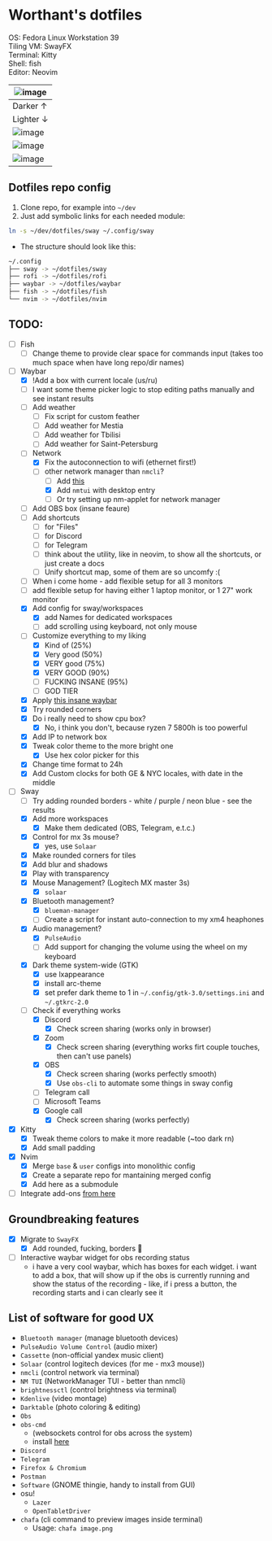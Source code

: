 # Worthant's dotfiles

OS: Fedora Linux Workstation 39  
Tiling VM: SwayFX  
Terminal: Kitty  
Shell: fish  
Editor: Neovim

| ![image](https://github.com/user-attachments/assets/6fb2ce13-e8b2-4492-addc-6d9ae40ead2c)|
| ----------------------------------------------------------------------------------------------------------------------- |
| Darker ↑|
| Lighter ↓|
| ![image](https://github.com/user-attachments/assets/06657062-04c1-4d3f-9241-fc1d024c0c37) |
| ![image](https://github.com/user-attachments/assets/bff85183-cf49-4825-a348-51ee59a4e6d9) |
| ![image](https://github.com/user-attachments/assets/ada0af41-f62d-48a1-b90e-d49a97f8abce)|

## Dotfiles repo config

1. Clone repo, for example into `~/dev`
2. Just add symbolic links for each needed module:

```bash
ln -s ~/dev/dotfiles/sway ~/.config/sway
```

- The structure should look like this:

```bash
~/.config
├── sway -> ~/dotfiles/sway
├── rofi -> ~/dotfiles/rofi
├── waybar -> ~/dotfiles/waybar
├── fish -> ~/dotfiles/fish
└── nvim -> ~/dotfiles/nvim
```

## TODO:

- [ ] Fish
  - [ ] Change theme to provide clear space for commands input (takes too much
        space when have long repo/dir names)
- [ ] Waybar
  - [x] !Add a box with current locale (us/ru)
  - [ ] I want some theme picker logic to stop editing paths manually and see
        instant results
  - [ ] Add weather
    - [ ] Fix script for custom feather
    - [ ] Add weather for Mestia
    - [ ] Add weather for Tbilisi
    - [ ] Add weather for Saint-Petersburg
  - [ ] Network
    - [x] Fix the autoconnection to wifi (ethernet first!)
    - [ ] other network manager than `nmcli`?
      - [ ] Add
            [this](https://github.com/zbaylin/rofi-wifi-menu?tab=readme-ov-file)
      - [x] Add `nmtui` with desktop entry
      - [ ] Or try setting up nm-applet for network manager
  - [ ] Add OBS box (insane feaure)
  - [ ] Add shortcuts
    - [ ] for "Files"
    - [ ] for Discord
    - [ ] for Telegram
    - [ ] think about the utility, like in neovim, to show all the shortcuts, or
          just create a docs
    - [ ] Unify shortcut map, some of them are so uncomfy :(
  - [ ] When i come home - add flexible setup for all 3 monitors
  - [ ] add flexible setup for having either 1 laptop monitor, or 1 27" work
        monitor
  - [x] Add config for sway/workspaces
    - [x] add Names for dedicated workspaces
    - [ ] add scrolling using keyboard, not only mouse
  - [ ] Customize everything to my liking
    - [x] Kind of (25%)
    - [x] Very good (50%)
    - [x] VERY good (75%)
    - [x] VERY GOOD (90%)
    - [ ] FUCKING INSANE (95%)
    - [ ] GOD TIER
  - [x] Apply
        [this insane waybar](https://www.reddit.com/r/unixporn/comments/19csv7m/sway_fedora_sway_rice_new_wave_loving_this/)
  - [x] Try rounded corners
  - [x] Do i really need to show cpu box?
    - [x] No, i think you don't, because ryzen 7 5800h is too powerful
  - [x] Add IP to network box
  - [x] Tweak color theme to the more bright one
    - [x] Use hex color picker for this
  - [x] Change time format to 24h
  - [x] Add Custom clocks for both GE & NYC locales, with date in the middle
- [ ] Sway
  - [ ] Try adding rounded borders - white / purple / neon blue - see the
        results
  - [x] Add more workspaces
    - [x] Make them dedicated (OBS, Telegram, e.t.c.)
  - [x] Control for mx 3s mouse?
    - [x] yes, use `Solaar`
  - [x] Make rounded corners for tiles
  - [x] Add blur and shadows
  - [x] Play with transparency
  - [x] Mouse Management? (Logitech MX master 3s)
    - [x] `solaar`
  - [x] Bluetooth management?
    - [x] `blueman-manager`
    - [ ] Create a script for instant auto-connection to my xm4 heaphones
  - [x] Audio management?
    - [x] `PulseAudio`
    - [ ] Add support for changing the volume using the wheel on my keyboard
  - [x] Dark theme system-wide (GTK)
    - [x] use lxappearance
    - [x] install arc-theme
    - [x] set prefer dark theme to 1 in `~/.config/gtk-3.0/settings.ini` and
          `~/.gtkrc-2.0`
  - [ ] Check if everything works
    - [x] Discord
      - [x] Check screen sharing (works only in browser)
    - [x] Zoom
      - [x] Check screen sharing (everything works firt couple touches, then
            can't use panels)
    - [x] OBS
      - [x] Check screen sharing (works perfectly smooth)
      - [x] Use `obs-cli` to automate some things in sway config
    - [ ] Telegram call
    - [ ] Microsoft Teams
    - [x] Google call
      - [x] Check screen sharing (works perfectly)
- [x] Kitty
  - [x] Tweak theme colors to make it more readable (~too dark rn)
  - [x] Add small padding
- [x] Nvim
  - [x] Merge `base` & `user` configs into monolithic config
  - [x] Create a separate repo for mantaining merged config
  - [x] Add here as a submodule
- [ ] Integrate add-ons
      [from here](https://github.com/swaywm/sway/wiki/Useful-add-ons-for-sway)

## Groundbreaking features

- [x] Migrate to `SwayFX`
  - [x] Add rounded, fucking, borders :tada:
- [ ] Interactive waybar widget for obs recording status
  - i have a very cool waybar, which has boxes for each widget. i want to add a
    box, that will show up if the obs is currently running and show the status
    of the recording - like, if i press a button, the recording starts and i can
    clearly see it

## List of software for good UX

- `Bluetooth manager` (manage bluetooth devices)
- `PulseAudio Volume Control` (audio mixer)
- `Cassette` (non-official yandex music client)
- `Solaar` (control logitech devices (for me - mx3 mouse))
- `nmcli` (control network via terminal)
- `NM TUI` (NetworkManager TUI - better than nmcli)
- `brightnessctl` (control brightness via terminal)
- `Kdenlive` (video montage)
- `Darktable` (photo coloring & editing)
- `Obs`
- `obs-cmd`
  - (websockets control for obs across the system)
  - install [here](https://github.com/grigio/obs-cmd)
- `Discord`
- `Telegram`
- `Firefox & Chromium`
- `Postman`
- `Software` (GNOME thingie, handy to install from GUI)
- osu!
  - `Lazer`
  - `OpenTabletDriver`
- `chafa` (cli command to preview images inside terminal)
  - Usage: `chafa image.png`
